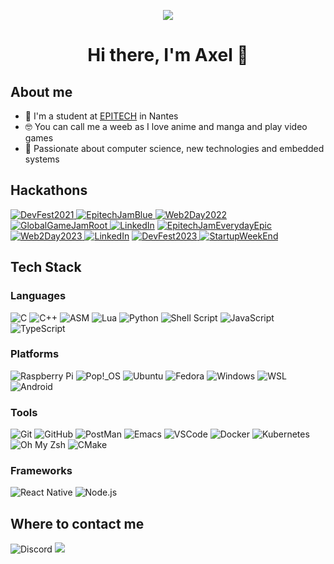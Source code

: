 <p align="center">
    <img src="https://github.com/FoxaxeWasTaken/FoxaxeWasTaken/blob/main/assets/your-name.gif">
</p>
<h1 align="center">Hi there, I'm Axel 👋</h1>

## About me
- 🏫 I'm a student at [EPITECH](https://www.epitech.eu/) in Nantes
- 🤓 You can call me a weeb as I love anime and manga and play video games
- 💾 Passionate about computer science, new technologies and embedded systems

## Hackathons
<a href="https://devfest2021.gdgnantes.com/fr/" target="_blank"><img alt="DevFest2021" src="https://img.shields.io/badge/DevFest_~_2021-FFD800?&style=for-the-badge&logoColor=white" />
<a href="https://github.com/Queng123/Jam" target="_blank"><img alt="EpitechJamBlue" src="https://img.shields.io/badge/EpitechJam_Blue_~_2022-0000FF?&style=for-the-badge&logoColor=white" />
<a href="https://web2day.co/" target="_blank"><img alt="Web2Day2022" src="https://img.shields.io/badge/Web2Day_~_2022-FEA0F0?&style=for-the-badge&logoColor=white" />
<a href="https://github.com/Queng123/GGJ" target="_blank"><img alt="GlobalGameJamRoot" src="https://img.shields.io/badge/GlobalGameJam_Root_~_2023-8B4513?&style=for-the-badge&logoColor=white" />
<a href="https://www.epitech.eu/fr/actualites-evenements/project-week-les-etudiants-depitech-de-liseg-et-de-artsup-travaillent-main-dans-la-main-pour-jcdecaux/" target="_blank"><img alt="LinkedIn" src="https://img.shields.io/badge/Project_Week_~_2023-F700FF.svg?&style=for-the-badge" /></a>
<a href="https://github.com/FoxaxeWasTaken/EverydayEpic" target="_blank"><img alt="EpitechJamEverydayEpic" src="https://img.shields.io/badge/EpitechJam_Everyday_Epic_~_2023-9E1910?&style=for-the-badge&logoColor=white" />
<a href="https://web2day.co/" target="_blank"><img alt="Web2Day2023" src="https://img.shields.io/badge/Web2Day_~_2023-FEEAA0?&style=for-the-badge&logoColor=white" />
<a href="https://www.radiofrance.com/presse/radio-france-invite-les-etudiants-depitech-imaginer-la-radio-de-demain" target="_blank"><img alt="LinkedIn" src="https://img.shields.io/badge/Radio_France_~_2023-002BFF.svg?&style=for-the-badge" /></a>
<a href="https://devfest2023.gdgnantes.com/" target="_blank"><img alt="DevFest2023" src="https://img.shields.io/badge/DevFest_~_2023-FF7800?&style=for-the-badge&logoColor=white" />
<a href="https://startupweekendnantes.fr/" target="_blank"><img alt="StartupWeekEnd" src="https://img.shields.io/badge/Startup_Weekend_~_2023-00C5FF.svg?&style=for-the-badge" /></a>

## Tech Stack

### Languages
![C](https://img.shields.io/badge/C-00599C?style=for-the-badge&logo=c&logoColor=white)
![C++](https://img.shields.io/badge/c++-%2300599C.svg?style=for-the-badge&logo=c%2B%2B&logoColor=white)
![ASM](https://img.shields.io/badge/asm-%23ED8B00.svg?style=for-the-badge&logo=asm&logoColor=white)
![Lua](https://img.shields.io/badge/lua-%232C2D72.svg?style=for-the-badge&logo=lua&logoColor=white)
![Python](https://img.shields.io/badge/python-3670A0?style=for-the-badge&logo=python&logoColor=ffdd54)
![Shell Script](https://img.shields.io/badge/shell_script-%23121011.svg?style=for-the-badge&logo=gnu-bash&logoColor=white)
![JavaScript](https://img.shields.io/badge/javascript-%23323330.svg?style=for-the-badge&logo=javascript)
![TypeScript](https://img.shields.io/badge/typescript-%23007ACC.svg?style=for-the-badge&logo=typescript&logoColor=white)

### Platforms
![Raspberry Pi](https://img.shields.io/badge/-RaspberryPi-C51A4A?style=for-the-badge&logo=Raspberry-Pi)
![Pop!_OS](https://img.shields.io/badge/-Pop!_OS-48B9C7?style=for-the-badge&logo=Pop!_OS)
![Ubuntu](https://img.shields.io/badge/-Ubuntu-E95420?style=for-the-badge&logo=Ubuntu&logoColor=white)
![Fedora](https://img.shields.io/badge/-Fedora-294172?style=for-the-badge&logo=Fedora&logoColor=white)
![Windows](https://img.shields.io/badge/-Windows-0078D6?style=for-the-badge&logo=Windows&logoColor=white)
![WSL](https://img.shields.io/badge/-WSL-4D4D4D?style=for-the-badge&logo=Windows-Subsystem-for-Linux&logoColor=white)
![Android](https://img.shields.io/badge/-Android-3DDC84?style=for-the-badge&logo=Android&logoColor=white)

### Tools
![Git](https://img.shields.io/badge/-Git-F05032?style=for-the-badge&logo=Git&logoColor=white)
![GitHub](https://img.shields.io/badge/-GitHub-181717?style=for-the-badge&logo=GitHub&logoColor=white)
![PostMan](https://img.shields.io/badge/-PostMan-FF6C37?style=for-the-badge&logo=PostMan&logoColor=white)
![Emacs](https://img.shields.io/badge/-Emacs-7F5AB6?style=for-the-badge&logo=GNU-Emacs&logoColor=white)
![VSCode](https://img.shields.io/badge/-VSCode-007ACC?style=for-the-badge&logo=Visual-Studio-Code&logoColor=white)
![Docker](https://img.shields.io/badge/-Docker-2496ED?style=for-the-badge&logo=Docker&logoColor=white)
![Kubernetes](https://img.shields.io/badge/-Kubernetes-326CE5?style=for-the-badge&logo=Kubernetes&logoColor=white)
![Oh My Zsh](https://img.shields.io/badge/-Oh_My_Zsh-4D4D4D?style=for-the-badge&logo=Zsh&logoColor=white)
![CMake](https://img.shields.io/badge/-CMake-064F8C?style=for-the-badge&logo=CMake&logoColor=white)

### Frameworks
![React Native](https://img.shields.io/badge/-React_Native-61DAFB?style=for-the-badge&logo=React&logoColor=white)
![Node.js](https://img.shields.io/badge/-Node.js-339933?style=for-the-badge&logo=Node.js&logoColor=white)

## Where to contact me

![Discord](https://img.shields.io/badge/Discord-7289DA?style=for-the-badge&label=foxaxe&logo=discord&logoColor=white)
<a href="https://www.linkedin.com/in/axel-idoux-epitech/">
    <img src="https://img.shields.io/badge/LinkedIn-0077B5?style=for-the-badge&label=Axel%20Idoux&logo=linkedin&logoColor=white">
</a>
